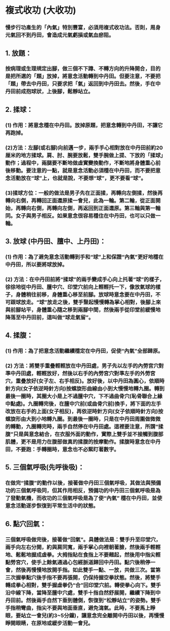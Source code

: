 # 複式收功 (大收功)

### 慢步行功產生的「內氣」特別豐富，必須用複式收功法。否則，周身元氣回不到丹田，會造成元氣虧損或氣血瘀阻。

## 1. 放題：
### 按病理或生理規定出腳，做三個不下蹲、不轉方向的升降開合，目的是把所選的「題」放掉，將意念活動轉到中丹田。但要注意，不要把「題」帶去中丹田，只要求把「氣」返回到中丹田去。然後，手在中丹田前成抱球狀，上後腳，鬆靜站立。

## 2. 揉球：
### (1) 作用：將意念穩在中丹田。放掉原題，把意念轉到中丹田，不讓它再跑掉。
### (2)方法：左腳(或右腳)向前邁一步，兩手手心相對放在中丹田前約20厘米的地方揉球。肩、肘、腕要放鬆，雙手腕做上提、下放的「揉球」動作；過程中，兩腿要不斷地做虛實變換動作，不斷地將身體重心前後移動。要注意的一點，就是意念活動必須穩在中丹田，而不要把意念活動放在“球”上，也就是說，不要想“球”，更不要看“球”。
### (3)揉球方位：一般的做法是男子先在正面揉，再轉向左側揉，然後再轉向右側，再轉回正面還原揉一會兒，此為一輪。第二輪，從正面開始，再轉向右側，再轉向左側，再返回到正面還原。第三輪與第一輪同。女子與男子相反。如果意念很容易穩住在中丹田，也可以只做一輪。

## 3. 放球 (中丹田、膻中、上丹田)：
### (1) 作用：為了避免意念活動轉到手和“球”上和保證“內氣”更好地穩在中丹田，所以要將球放掉。
### (2) 方法：在中丹田前將“揉球”的兩手變成手心向上托著“球”的樣子，徐徐地從中丹田、膻中穴、印堂穴前向上輕輕托一下，像放氣球的樣子，身體稍往前移，身體重心移至前腳。放球時意念要在中丹田，不可跟球放走。“球”放走之後，雙手豎起慢慢轉為掌心相對，後腳上來與前腳站平，身體重心隨之移到兩腳中間，然後兩手從印堂前緩慢地降落至中丹田前，這叫做“球走氣留”。

## 4. 揉腹：
### (1) 作用：為了把意念活動繼續穩定在中丹田，促使“內氣”全部歸原。
### (2) 方法：將雙手重疊輕輕放在中丹田處，男子先以左手的內勞宮穴對準中丹田處，輕輕放好，然後以右手的內勞宮穴對準左手的外勞宮穴，重疊放好(女子左、右手相反)。放好後，以中丹田為圓心，依順時針方向(女子依逆時針方向)按螺旋形曲線由小到大慢慢地轉九圈。轉到最後一圈時，其圈大小是上不過膻中穴，下不過曲骨穴(恥骨聯合上緣中點處)。九圈轉完後，在膻中穴前(或曲骨穴前)換手，將下面的左手改放在右手的上面(女子相反)，再依逆時針方向(女子依順時針方向)按螺旋形由大到小地轉九圈。到最後一圈時，只是在中丹田周圍做微微的轉動，九圈轉完時，兩手自然停在中丹田處。這裡要注意，所謂“揉腹”只是與意念結合，在衣服外面的動作，實際上雙手並不接觸到腹部肌體，更不是用力在腹部做真的揉腹的按摩動作。揉腹時意念在中丹田，不要跑：手轉圈時，意念也不必緊盯著數字。

## 5. 三個氣呼吸(先呼後吸)：
### 在做完“揉腹”的動作以後，接著做中丹田三個氣呼吸，其做法與預備功的三個氣呼吸同，但其作用相反，預備功的中丹田三個氣呼吸是為了發動氣機，而收功的三個氣呼吸是為了使“內氣” 穩在中丹田，並使意念活動逐步恢復到平常生活中的狀態。

## 6. 點穴回氣：
### 三個氣呼吸做完後，接著做“回氣”。具體做法是：雙手升至印堂穴，兩手向左右分開，約與肩同寬，兩手掌心向裡朝著臉，然後兩手輕輕地、鬆鬆地握成虛拳。大拇指貼在食指上不要翹起，然後用中指尖輕點勞宮穴，使手上餘氣通過心包經脈道歸回中丹田。點穴後稍停一會，然後再慢慢地放開手指。如此雙手一點、一放，共做三次。當第三次握拳點穴後手指不要再張開，仍保持握空拳狀態。然後，將雙手轉成拳心相對，雙手握虛拳仍“合”回印堂穴前。轉使拳心向下。雙手沿中線下降，當降至膻中穴處，雙手十指自然舒展開，繼續下降到中丹田前。然後兩手自然下垂到體側，恢復到“松靜站立”的姿勢。雙手手指稍彎曲，指尖不要與地面垂直，避免瀉氣。此時，不要馬上睜眼，要站立一會兒(約3~5分鐘)，讓意念完全離開中丹田以後，再慢慢睜開眼睛，在原地或緩步活動一會兒。
